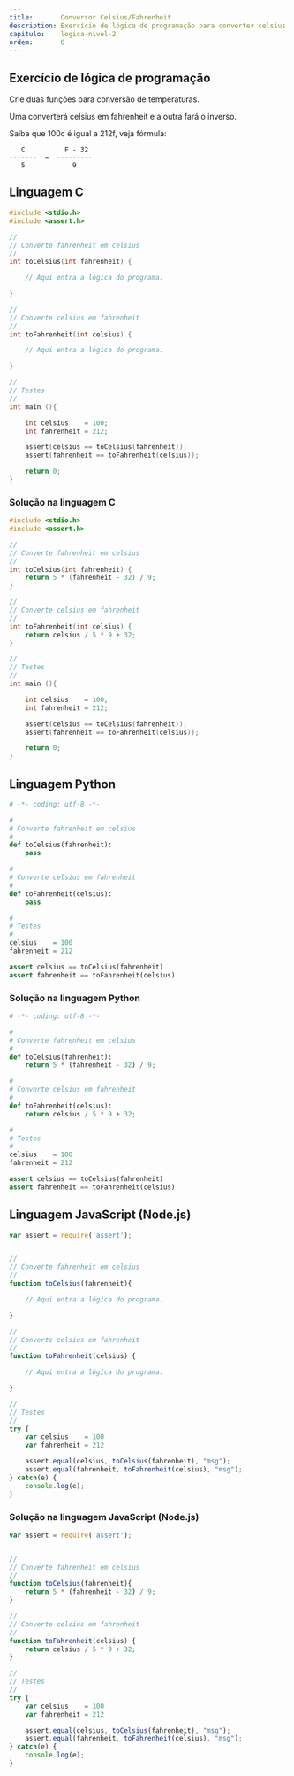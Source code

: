 ```yaml
---
title:       Conversor Celsius/Fahrenheit
description: Exercício de lógica de programação para converter celsius em fahrenheit e vice versa.
capitulo:    logica-nivel-2
ordem:       6
---
```




Exercício de lógica de programação
---

Crie duas funções para conversão de temperaturas.

Uma converterá celsius em fahrenheit e a outra fará o inverso.

Saiba que 100c é igual a 212f, veja fórmula:

       C          F - 32
    -------  =  ---------
       5            9



Linguagem C
---

```c
#include <stdio.h>
#include <assert.h>

//
// Converte fahrenheit em celsius
//
int toCelsius(int fahrenheit) {

    // Aqui entra a lógica do programa.

}

//
// Converte celsius em fahrenheit
//
int toFahrenheit(int celsius) {

    // Aqui entra a lógica do programa.

}

//
// Testes
//
int main (){

    int celsius    = 100;
    int fahrenheit = 212;

    assert(celsius == toCelsius(fahrenheit));
    assert(fahrenheit == toFahrenheit(celsius));

    return 0;
}
```



### Solução na linguagem C

```c
#include <stdio.h>
#include <assert.h>

//
// Converte fahrenheit em celsius
//
int toCelsius(int fahrenheit) {
    return 5 * (fahrenheit - 32) / 9;
}

//
// Converte celsius em fahrenheit
//
int toFahrenheit(int celsius) {
    return celsius / 5 * 9 + 32;
}

//
// Testes
//
int main (){

    int celsius    = 100;
    int fahrenheit = 212;

    assert(celsius == toCelsius(fahrenheit));
    assert(fahrenheit == toFahrenheit(celsius));

    return 0;
}
```



Linguagem Python
---

```python
# -*- coding: utf-8 -*-

#
# Converte fahrenheit em celsius
#
def toCelsius(fahrenheit):
    pass

#
# Converte celsius em fahrenheit
#
def toFahrenheit(celsius):
    pass

#
# Testes
#
celsius    = 100
fahrenheit = 212

assert celsius == toCelsius(fahrenheit)
assert fahrenheit == toFahrenheit(celsius)
```


### Solução na linguagem Python


```python
# -*- coding: utf-8 -*-

#
# Converte fahrenheit em celsius
#
def toCelsius(fahrenheit):
    return 5 * (fahrenheit - 32) / 9;

#
# Converte celsius em fahrenheit
#
def toFahrenheit(celsius):
    return celsius / 5 * 9 + 32;

#
# Testes
#
celsius    = 100
fahrenheit = 212

assert celsius == toCelsius(fahrenheit)
assert fahrenheit == toFahrenheit(celsius)
```




Linguagem JavaScript (Node.js)
---



```javascript
var assert = require('assert');


//
// Converte fahrenheit em celsius
//
function toCelsius(fahrenheit){

    // Aqui entra a lógica do programa.

}

//
// Converte celsius em fahrenheit
//
function toFahrenheit(celsius) {

    // Aqui entra a lógica do programa.

}

//
// Testes
//
try {
    var celsius    = 100
    var fahrenheit = 212

    assert.equal(celsius, toCelsius(fahrenheit), "msg");
    assert.equal(fahrenheit, toFahrenheit(celsius), "msg");
} catch(e) {
    console.log(e);
}
```


### Solução na linguagem JavaScript (Node.js)


```javascript
var assert = require('assert');


//
// Converte fahrenheit em celsius
//
function toCelsius(fahrenheit){
    return 5 * (fahrenheit - 32) / 9;
}

//
// Converte celsius em fahrenheit
//
function toFahrenheit(celsius) {
    return celsius / 5 * 9 + 32;
}

//
// Testes
//
try {
    var celsius    = 100
    var fahrenheit = 212

    assert.equal(celsius, toCelsius(fahrenheit), "msg");
    assert.equal(fahrenheit, toFahrenheit(celsius), "msg");
} catch(e) {
    console.log(e);
}
```

